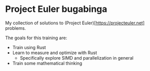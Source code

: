 # Project Euler bugabinga

My collection of solutions to (Project Euler)[https://projecteuler.net] problems.

The goals for this training are:

- Train using Rust
- Learn to measure and optimize with Rust
  - Specifically explore SIMD and parallelization in general
- Train some mathematical thinking
